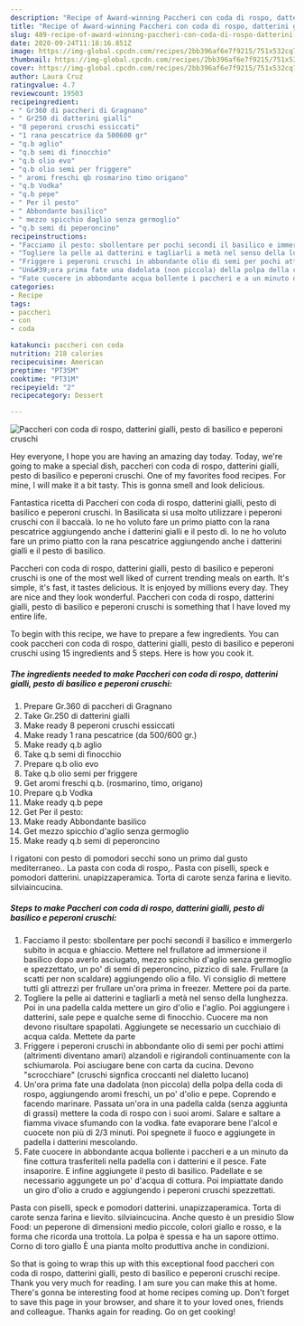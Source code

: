 ```yaml
---
description: "Recipe of Award-winning Paccheri con coda di rospo, datterini gialli, pesto di basilico e peperoni cruschi"
title: "Recipe of Award-winning Paccheri con coda di rospo, datterini gialli, pesto di basilico e peperoni cruschi"
slug: 489-recipe-of-award-winning-paccheri-con-coda-di-rospo-datterini-gialli-pesto-di-basilico-e-peperoni-cruschi
date: 2020-09-24T11:18:16.851Z
image: https://img-global.cpcdn.com/recipes/2bb396af6e7f9215/751x532cq70/paccheri-con-coda-di-rospo-datterini-gialli-pesto-di-basilico-e-peperoni-cruschi-recipe-main-photo.jpg
thumbnail: https://img-global.cpcdn.com/recipes/2bb396af6e7f9215/751x532cq70/paccheri-con-coda-di-rospo-datterini-gialli-pesto-di-basilico-e-peperoni-cruschi-recipe-main-photo.jpg
cover: https://img-global.cpcdn.com/recipes/2bb396af6e7f9215/751x532cq70/paccheri-con-coda-di-rospo-datterini-gialli-pesto-di-basilico-e-peperoni-cruschi-recipe-main-photo.jpg
author: Laura Cruz
ratingvalue: 4.7
reviewcount: 19503
recipeingredient:
- " Gr360 di paccheri di Gragnano"
- " Gr250 di datterini gialli"
- "8 peperoni cruschi essiccati"
- "1 rana pescatrice da 500600 gr"
- "q.b aglio"
- "q.b semi di finocchio"
- "q.b olio evo"
- "q.b olio semi per friggere"
- " aromi freschi qb rosmarino timo origano"
- "q.b Vodka"
- "q.b pepe"
- " Per il pesto"
- " Abbondante basilico"
- " mezzo spicchio daglio senza germoglio"
- "q.b semi di peperoncino"
recipeinstructions:
- "Facciamo il pesto: sbollentare per pochi secondi il basilico e immergerlo subito in acqua e ghiaccio. Mettere nel frullatore ad immersione il basilico dopo averlo asciugato, mezzo spicchio d&#39;aglio senza germoglio e spezzettato, un po&#39; di semi di peperoncino, pizzico di sale. Frullare (a scatti per non scaldare) aggiungendo olio a filo. Vi consiglio di mettere tutti gli attrezzi per frullare un&#39;ora prima in freezer. Mettere poi da parte."
- "Togliere la pelle ai datterini e tagliarli a metà nel senso della lunghezza. Poi in una padella calda mettere un giro d&#39;olio e l&#39;aglio. Poi aggiungere i datterini, sale pepe e qualche seme di finocchio. Cuocere ma non devono risultare spapolati. Aggiungete se necessario un cucchiaio di acqua calda. Mettete da parte"
- "Friggere i peperoni cruschi in abbondante olio di semi per pochi attimi (altrimenti diventano amari) alzandoli e rigirandoli continuamente con la schiumarola. Poi asciugare bene con carta da cucina. Devono &#34;scrocchiare&#34; (cruschi signfica croccanti nel dialetto lucano)"
- "Un&#39;ora prima fate una dadolata (non piccola) della polpa della coda di rospo, aggiungendo aromi freschi, un po&#39; d&#39;olio e pepe. Coprendo e facendo marinare. Passata un&#39;ora in una padella calda (senza aggiunta di grassi) mettere la coda di rospo con i suoi aromi. Salare e saltare a fiamma vivace sfumando con la vodka. fate evaporare bene l&#39;alcol e cuocete non più di 2/3 minuti. Poi spegnete il fuoco e aggiungete in padella i datterini mescolando."
- "Fate cuocere in abbondante acqua bollente i paccheri e a un minuto da fine cottura trasferiteli nella padella con i datterini e il pesce. Fate insaporire. E infine aggiungete il pesto di basilico. Padellate e se necessario aggungete un po&#39; d&#39;acqua di cottura. Poi impiattate dando un giro d&#39;olio a crudo e aggiungendo i peperoni cruschi spezzettati."
categories:
- Recipe
tags:
- paccheri
- con
- coda

katakunci: paccheri con coda 
nutrition: 218 calories
recipecuisine: American
preptime: "PT35M"
cooktime: "PT31M"
recipeyield: "2"
recipecategory: Dessert

---
```



![Paccheri con coda di rospo, datterini gialli, pesto di basilico e peperoni cruschi](https://img-global.cpcdn.com/recipes/2bb396af6e7f9215/751x532cq70/paccheri-con-coda-di-rospo-datterini-gialli-pesto-di-basilico-e-peperoni-cruschi-recipe-main-photo.jpg)

Hey everyone, I hope you are having an amazing day today. Today, we're going to make a special dish, paccheri con coda di rospo, datterini gialli, pesto di basilico e peperoni cruschi. One of my favorites food recipes. For mine, I will make it a bit tasty. This is gonna smell and look delicious.

Fantastica ricetta di Paccheri con coda di rospo, datterini gialli, pesto di basilico e peperoni cruschi. In Basilicata si usa molto utilizzare i peperoni cruschi con il baccalà. Io ne ho voluto fare un primo piatto con la rana pescatrice aggiungendo anche i datterini gialli e il pesto di. Io ne ho voluto fare un primo piatto con la rana pescatrice aggiungendo anche i datterini gialli e il pesto di basilico.

Paccheri con coda di rospo, datterini gialli, pesto di basilico e peperoni cruschi is one of the most well liked of current trending meals on earth. It's simple, it's fast, it tastes delicious. It is enjoyed by millions every day. They are nice and they look wonderful. Paccheri con coda di rospo, datterini gialli, pesto di basilico e peperoni cruschi is something that I have loved my entire life.


To begin with this recipe, we have to prepare a few ingredients. You can cook paccheri con coda di rospo, datterini gialli, pesto di basilico e peperoni cruschi using 15 ingredients and 5 steps. Here is how you cook it.

<!--inarticleads1-->

##### The ingredients needed to make Paccheri con coda di rospo, datterini gialli, pesto di basilico e peperoni cruschi:

1. Prepare  Gr.360 di paccheri di Gragnano
1. Take  Gr.250 di datterini gialli
1. Make ready 8 peperoni cruschi essiccati
1. Make ready 1 rana pescatrice (da 500/600 gr.)
1. Make ready q.b aglio
1. Take q.b semi di finocchio
1. Prepare q.b olio evo
1. Take q.b olio semi per friggere
1. Get  aromi freschi q.b. (rosmarino, timo, origano)
1. Prepare q.b Vodka
1. Make ready q.b pepe
1. Get  Per il pesto:
1. Make ready  Abbondante basilico
1. Get  mezzo spicchio d&#39;aglio senza germoglio
1. Make ready q.b semi di peperoncino


I rigatoni con pesto di pomodori secchi sono un primo dal gusto mediterraneo.. La pasta con coda di rospo,. Pasta con piselli, speck e pomodori datterini. unapizzaperamica. Torta di carote senza farina e lievito. silviaincucina. 

<!--inarticleads2-->

##### Steps to make Paccheri con coda di rospo, datterini gialli, pesto di basilico e peperoni cruschi:

1. Facciamo il pesto: sbollentare per pochi secondi il basilico e immergerlo subito in acqua e ghiaccio. Mettere nel frullatore ad immersione il basilico dopo averlo asciugato, mezzo spicchio d&#39;aglio senza germoglio e spezzettato, un po&#39; di semi di peperoncino, pizzico di sale. Frullare (a scatti per non scaldare) aggiungendo olio a filo. Vi consiglio di mettere tutti gli attrezzi per frullare un&#39;ora prima in freezer. Mettere poi da parte.
1. Togliere la pelle ai datterini e tagliarli a metà nel senso della lunghezza. Poi in una padella calda mettere un giro d&#39;olio e l&#39;aglio. Poi aggiungere i datterini, sale pepe e qualche seme di finocchio. Cuocere ma non devono risultare spapolati. Aggiungete se necessario un cucchiaio di acqua calda. Mettete da parte
1. Friggere i peperoni cruschi in abbondante olio di semi per pochi attimi (altrimenti diventano amari) alzandoli e rigirandoli continuamente con la schiumarola. Poi asciugare bene con carta da cucina. Devono &#34;scrocchiare&#34; (cruschi signfica croccanti nel dialetto lucano)
1. Un&#39;ora prima fate una dadolata (non piccola) della polpa della coda di rospo, aggiungendo aromi freschi, un po&#39; d&#39;olio e pepe. Coprendo e facendo marinare. Passata un&#39;ora in una padella calda (senza aggiunta di grassi) mettere la coda di rospo con i suoi aromi. Salare e saltare a fiamma vivace sfumando con la vodka. fate evaporare bene l&#39;alcol e cuocete non più di 2/3 minuti. Poi spegnete il fuoco e aggiungete in padella i datterini mescolando.
1. Fate cuocere in abbondante acqua bollente i paccheri e a un minuto da fine cottura trasferiteli nella padella con i datterini e il pesce. Fate insaporire. E infine aggiungete il pesto di basilico. Padellate e se necessario aggungete un po&#39; d&#39;acqua di cottura. Poi impiattate dando un giro d&#39;olio a crudo e aggiungendo i peperoni cruschi spezzettati.


Pasta con piselli, speck e pomodori datterini. unapizzaperamica. Torta di carote senza farina e lievito. silviaincucina. Anche questo è un presidio Slow Food: un peperone di dimensioni medio piccole, colori giallo e rosso, e la forma che ricorda una trottola. La polpa è spessa e ha un sapore ottimo. Corno di toro giallo È una pianta molto produttiva anche in condizioni. 

So that is going to wrap this up with this exceptional food paccheri con coda di rospo, datterini gialli, pesto di basilico e peperoni cruschi recipe. Thank you very much for reading. I am sure you can make this at home. There's gonna be interesting food at home recipes coming up. Don't forget to save this page in your browser, and share it to your loved ones, friends and colleague. Thanks again for reading. Go on get cooking!
